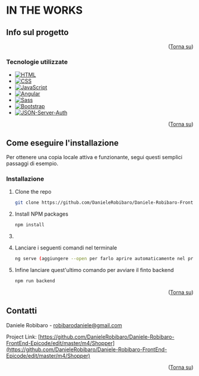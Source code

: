 <a name="readme-top"></a>
# IN THE WORKS
<!-- ABOUT THE PROJECT -->
## Info sul progetto




<p align="right">(<a href="#readme-top">Torna su</a>)</p>



### Tecnologie utilizzate

* [![HTML][HTML.io]][HTML-url]
* [![CSS][CSS.io]][CSS-url]
* [![JavaScript][JavaScript.io]][JavaScript-url]
* [![Angular][Angular.io]][Angular-url]
* [![Sass][Sass.io]][Sass-url]
* [![Bootstrap][Bootstrap.com]][Bootstrap-url]
* [![JSON-Server-Auth][JSON-Server-Auth.com]][JSON-Server-Auth-url]

<p align="right">(<a href="#readme-top">Torna su</a>)</p>


<!-- GETTING STARTED -->
## Come eseguire l'installazione

Per ottenere una copia locale attiva e funzionante, segui questi semplici passaggi di esempio.

### Installazione

1. Clone the repo
   ```sh
   git clone https://github.com/DanieleRobibaro/Daniele-Robibaro-FrontEnd-Epicode/edit/master/m4/Shopper
   ```
2. Install NPM packages
   ```sh
   npm install
   ```
3. 
   ```sh
   
   ```
4. Lanciare i seguenti comandi nel terminale
   ```sh
   ng serve (aggiungere --open per farlo aprire automaticamente nel proprio browser)
   ```
5. Infine lanciare quest'ultimo comando per avviare il finto backend
   ```sh
   npm run backend
   ```


<p align="right">(<a href="#readme-top">Torna su</a>)</p>


<!-- CONTACT -->
## Contatti

Daniele Robibaro - robibarodaniele@gmail.com

Project Link: [https://github.com/DanieleRobibaro/Daniele-Robibaro-FrontEnd-Epicode/edit/master/m4/Shopper](https://github.com/DanieleRobibaro/Daniele-Robibaro-FrontEnd-Epicode/edit/master/m4/Shopper)

<p align="right">(<a href="#readme-top">Torna su</a>)</p>


<!-- MARKDOWN LINKS & IMAGES -->
<!-- https://www.markdownguide.org/basic-syntax/#reference-style-links -->
[HTML.io]: https://img.shields.io/badge/HTML5-E34F26?style=for-the-badge&logo=html5&logoColor=white
[HTML-url]: https://developer.mozilla.org/en-US/docs/Learn/HTML
[CSS.io]: https://img.shields.io/badge/CSS3-1572B6?style=for-the-badge&logo=css3&logoColor=white
[CSS-url]: https://developer.mozilla.org/en-US/docs/Learn/CSS
[JavaScript.io]: https://img.shields.io/badge/JavaScript-F7DF1E?style=for-the-badge&logo=javascript&logoColor=black
[JavaScript-url]: https://developer.mozilla.org/en-US/docs/Learn/JavaScript
[Angular.io]: https://img.shields.io/badge/Angular-DD0031?style=for-the-badge&logo=angular&logoColor=white
[Angular-url]: https://angular.io/
[Sass.io]: https://img.shields.io/badge/Sass-CC6699?style=for-the-badge&logo=sass&logoColor=white
[Sass-url]: https://sass-lang.com/
[Bootstrap.com]: https://img.shields.io/badge/Bootstrap-563D7C?style=for-the-badge&logo=bootstrap&logoColor=white
[Bootstrap-url]: https://getbootstrap.com
[JSON-Server-Auth.com]: https://img.shields.io/badge/NPM-%23000000.svg?style=for-the-badge&logo=npm&logoColor=white
[JSON-Server-Auth-url]: https://www.npmjs.com/package/json-server-auth
